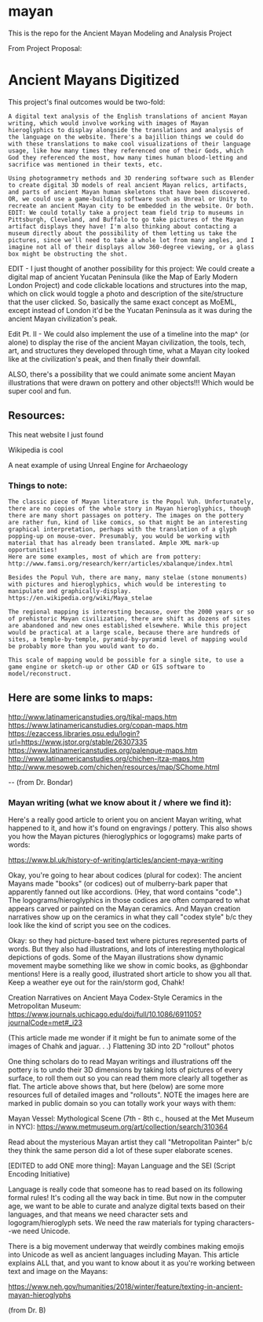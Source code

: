 # mayan
This is the repo for the Ancient Mayan Modeling and Analysis Project


From Project Proposal:


# Ancient Mayans Digitized

This project's final outcomes would be two-fold:

    A digital text analysis of the English translations of ancient Mayan writing, which would involve working with images of Mayan hieroglyphics to display alongside the translations and analysis of the language on the website. There's a bajillion things we could do with these translations to make cool visualizations of their language usage, like how many times they referenced one of their Gods, which God they referenced the most, how many times human blood-letting and sacrifice was mentioned in their texts, etc.

    Using photogrammetry methods and 3D rendering software such as Blender to create digital 3D models of real ancient Mayan relics, artifacts, and parts of ancient Mayan human skeletons that have been discovered. OR, we could use a game-building software such as Unreal or Unity to recreate an ancient Mayan city to be embedded in the website. Or both.
    EDIT: We could totally take a project team field trip to museums in Pittsburgh, Cleveland, and Buffalo to go take pictures of the Mayan artifact displays they have! I'm also thinking about contacting a museum directly about the possibility of them letting us take the pictures, since we'll need to take a whole lot from many angles, and I imagine not all of their displays allow 360-degree viewing, or a glass box might be obstructing the shot.

EDIT - I just thought of another possibility for this project: We could create a digital map of ancient Yucatan Peninsula (like the Map of Early Modern London Project) and code clickable locations and structures into the map, which on click would toggle a photo and description of the site/structure that the user clicked. So, basically the same exact concept as MoEML, except instead of London it'd be the Yucatan Peninsula as it was during the ancient Mayan civilization's peak.

Edit Pt. II - We could also implement the use of a timeline into the map^ (or alone) to display the rise of the ancient Mayan civilization, the tools, tech, art, and structures they developed through time, what a Mayan city looked like at the civilization's peak, and then finally their downfall.

ALSO, there's a possibility that we could animate some ancient Mayan illustrations that were drawn on pottery and other objects!!! Which would be super cool and fun.

## Resources:

This neat website I just found

Wikipedia is cool

A neat example of using Unreal Engine for Archaeology



### Things to note:

    The classic piece of Mayan literature is the Popul Vuh. Unfortunately, there are no copies of the whole story in Mayan hieroglyphics, though there are many short passages on pottery. The images on the pottery are rather fun, kind of like comics, so that might be an interesting graphical interpretation, perhaps with the translation of a glyph popping-up on mouse-over. Presumably, you would be working with material that has already been translated. Ample XML mark-up opportunities!
    Here are some examples, most of which are from pottery: http://www.famsi.org/research/kerr/articles/xbalanque/index.html

    Besides the Popul Vuh, there are many, many stelae (stone monuments) with pictures and hieroglyphics, which would be interesting to manipulate and graphically-display. https://en.wikipedia.org/wiki/Maya_stelae

    The regional mapping is interesting because, over the 2000 years or so of prehistoric Mayan civilization, there are shift as dozens of sites are abandoned and new ones established elsewhere. While this project would be practical at a large scale, because there are hundreds of sites, a temple-by-temple, pyramid-by-pyramid level of mapping would be probably more than you would want to do.

    This scale of mapping would be possible for a single site, to use a game engine or sketch-up or other CAD or GIS software to model/reconstruct.





## Here are some links to maps:
http://www.latinamericanstudies.org/tikal-maps.htm
https://www.latinamericanstudies.org/copan-maps.htm
https://ezaccess.libraries.psu.edu/login?url=https://www.jstor.org/stable/26307335
https://www.latinamericanstudies.org/palenque-maps.htm
http://www.latinamericanstudies.org/chichen-itza-maps.htm
http://www.mesoweb.com/chichen/resources/map/SChome.html

-- (from Dr. Bondar)



### Mayan writing (what we know about it / where we find it):

Here's a really good article to orient you on ancient Mayan writing, what happened to it, and how it's found on engravings / pottery. This also shows you how the Mayan pictures (hieroglyphics or logograms) make parts of words:

https://www.bl.uk/history-of-writing/articles/ancient-maya-writing

Okay, you're going to hear about codices (plural for codex): The ancient Mayans made "books" (or codices) out of mulberry-bark paper that apparently fanned out like accordions. (Hey, that word contains "code".) The logograms/hieroglyphics in those codices are often compared to what appears carved or painted on the Mayan ceramics. And Mayan creation narratives show up on the ceramics in what they call "codex style" b/c they look like the kind of script you see on the codices.

Okay: so they had picture-based text where pictures represented parts of words. But they also had illustrations, and lots of interesting mythological depictions of gods. Some of the Mayan illustrations show dynamic movement maybe something like we show in comic books, as @ghbondar mentions! Here is a really good, illustrated short article to show you all that. Keep a weather eye out for the rain/storm god, Chahk!

Creation Narratives on Ancient Maya Codex-Style Ceramics in the Metropolitan Museum:
https://www.journals.uchicago.edu/doi/full/10.1086/691105?journalCode=met#_i23

(This article made me wonder if it might be fun to animate some of the images of Chahk and jaguar. . .)
Flattening 3D into 2D "rollout" photos

One thing scholars do to read Mayan writings and illustrations off the pottery is to undo their 3D dimensions by taking lots of pictures of every surface, to roll them out so you can read them more clearly all together as flat. The article above shows that, but here (below) are some more resources full of detailed images and "rollouts". NOTE the images here are marked in public domain so you can totally work your ways with them:

Mayan Vessel: Mythological Scene (7th - 8th c., housed at the Met Museum in NYC):
https://www.metmuseum.org/art/collection/search/310364

Read about the mysterious Mayan artist they call "Metropolitan Painter" b/c they think the same person did a lot of these super elaborate scenes.

[EDITED to add ONE more thing]:
Mayan Language and the SEI (Script Encoding Initiative)

Language is really code that someone has to read based on its following formal rules! It's coding all the way back in time. But now in the computer age, we want to be able to curate and analyze digital texts based on their languages, and that means we need character sets and logogram/hieroglyph sets. We need the raw materials for typing characters--we need Unicode.

There is a big movement underway that weirdly combines making emojis into Unicode as well as ancient languages including Mayan. This article explains ALL that, and you want to know about it as you're working between text and image on the Mayans:

https://www.neh.gov/humanities/2018/winter/feature/texting-in-ancient-mayan-hieroglyphs

(from Dr. B)
